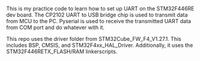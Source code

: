 This is my practice code to learn how to set up UART on the STM32F446RE dev board. The CP2102 UART to USB bridge chip is used to transmit data from MCU to the PC. Pyserial is used to receive the transmitted UART data from COM port and do whatever with it.

This repo uses the driver folder from STM32Cube_FW_F4_V1.27.1. This includes BSP, CMSIS, and STM32F4xx_HAL_Driver. Additionally, it uses the STM32F446RETX_FLASH/RAM linkerscripts.